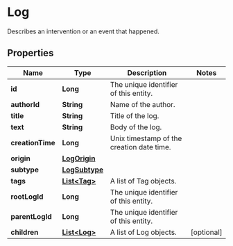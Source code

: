 

# Log

Describes an intervention or an event that happened.
## Properties

Name | Type | Description | Notes
------------ | ------------- | ------------- | -------------
**id** | **Long** | The unique identifier of this entity. | 
**authorId** | **String** | Name of the author. | 
**title** | **String** | Title of the log. | 
**text** | **String** | Body of the log. | 
**creationTime** | **Long** | Unix timestamp of the creation date time. | 
**origin** | [**LogOrigin**](LogOrigin.md) |  | 
**subtype** | [**LogSubtype**](LogSubtype.md) |  | 
**tags** | [**List&lt;Tag&gt;**](Tag.md) | A list of Tag objects. | 
**rootLogId** | **Long** | The unique identifier of this entity. | 
**parentLogId** | **Long** | The unique identifier of this entity. | 
**children** | [**List&lt;Log&gt;**](Log.md) | A list of Log objects. |  [optional]



